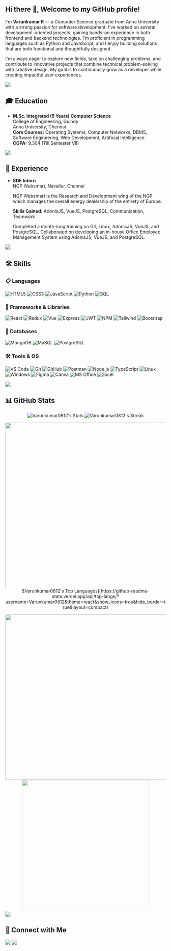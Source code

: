 <!-- Optional Header Image -->
<!--
[![Header](https://github.com/VarunkumarR/VarunkumarR/blob/main/image/header.jpg?raw=true)]()
-->

<h2>Hi there 👋, Welcome to my GitHub profile!</h2>

<p>
I'm <strong>Varunkumar R</strong> — a Computer Science graduate from Anna University with a strong passion for software development.  
I’ve worked on several development-oriented projects, gaining hands-on experience in both frontend and backend technologies. I'm proficient in programming languages such as Python and JavaScript, and I enjoy building solutions that are both functional and thoughtfully designed.

I'm always eager to explore new fields, take on challenging problems, and contribute to innovative projects that combine technical problem-solving with creative design. My goal is to continuously grow as a developer while creating impactful user experiences.
</p>

<img src="https://user-images.githubusercontent.com/73097560/115834477-dbab4500-a447-11eb-908a-139a6edaec5c.gif">

## 🎓 Education

- **M.Sc. Integrated (5 Years) Computer Science**  
  College of Engineering, Guindy  
  Anna University, Chennai  
  **Core Courses:** Operating Systems, Computer Networks, DBMS, Software Engineering, Web Development, Artificial Intelligence  
  **CGPA:** 9.304 (Till Semester VII)

<img src="https://user-images.githubusercontent.com/73097560/115834477-dbab4500-a447-11eb-908a-139a6edaec5c.gif">

## 💼 Experience

- **SDE Intern**  
  NGP Websmart, Navallur, Chennai  

  NGP Websmart is the Research and Development wing of the NGP which manages the overall energy dealership of the entirety of Europe.  

  **Skills Gained:** AdonisJS, VueJS, PostgreSQL, Communication, Teamwork  

  Completed a month-long training on Git, Linux, AdonisJS, VueJS, and PostgreSQL. Collaborated on developing an in-house Office Employee Management System using AdonisJS, VueJS, and PostgreSQL.

<img src="https://user-images.githubusercontent.com/73097560/115834477-dbab4500-a447-11eb-908a-139a6edaec5c.gif">

## 🛠️ Skills

### 📋 Languages

![HTML5](https://img.shields.io/badge/html5-%23E34F26.svg?style=for-the-badge&logo=html5&logoColor=white)
![CSS3](https://img.shields.io/badge/css3-%231572B6.svg?style=for-the-badge&logo=css3&logoColor=white)
![JavaScript](https://img.shields.io/badge/javascript-%23323330.svg?&style=for-the-badge&logo=javascript&logoColor=%23F7DF1E)
![Python](https://img.shields.io/badge/python-%23323330.svg?&style=for-the-badge&logo=python&logoColor=%23F7DF1E)
![SQL](https://custom-icon-badges.herokuapp.com/badge/SQL-025E8C.svg?logo=database&logoColor=white)

### 🎨 Frameworks & Libraries

![React](https://img.shields.io/badge/react-%2320232a.svg?&style=for-the-badge&logo=react&logoColor=%2361DAFB)
![Redux](https://img.shields.io/badge/Redux-593D88?style=for-the-badge&logo=redux&logoColor=white)
![Vue](https://img.shields.io/badge/Vue.js-35495E?style=for-the-badge&logo=vuedotjs&logoColor=4FC08D)
![Express](https://img.shields.io/badge/Express.js-000000?style=for-the-badge&logo=express&logoColor=white)
![JWT](https://img.shields.io/badge/JWT-000000?style=for-the-badge&logo=JSON%20web%20tokens&logoColor=white)
![NPM](https://img.shields.io/badge/npm-CB3837?style=for-the-badge&logo=npm&logoColor=white)
![Tailwind](https://img.shields.io/badge/Tailwind_CSS-38B2AC?style=for-the-badge&logo=tailwind-css&logoColor=white)
![Bootstrap](https://img.shields.io/badge/bootstrap-%23563D7C.svg?&style=for-the-badge&logo=bootstrap&logoColor=white)

### 💾 Databases

![MongoDB](https://img.shields.io/badge/MongoDB-%234ea94b.svg?&style=for-the-badge&logo=mongodb&logoColor=white)
![MySQL](https://img.shields.io/badge/MySQL-00000F?style=for-the-badge&logo=mysql&logoColor=white)
![PostgreSQL](https://img.shields.io/badge/PostgreSQL-336791?style=for-the-badge&logo=postgresql&logoColor=white)

### 🛠️ Tools & OS

![VS Code](https://img.shields.io/badge/Visual_Studio_Code-0078d7.svg?style=for-the-badge&logo=visual-studio-code&logoColor=white)
![Git](https://img.shields.io/badge/git-%23F05033.svg?style=for-the-badge&logo=git&logoColor=white)
![GitHub](https://img.shields.io/badge/github-%23121011.svg?style=for-the-badge&logo=github&logoColor=white)
![Postman](https://img.shields.io/badge/Postman-FF6C37?style=for-the-badge&logo=Postman&logoColor=white)
![Node.js](https://img.shields.io/badge/node.js-%2343853D.svg?&style=for-the-badge&logo=node.js&logoColor=white)
![TypeScript](https://img.shields.io/badge/TypeScript-007ACC?style=for-the-badge&logo=typescript&logoColor=white)
![Linux](https://img.shields.io/badge/Linux-FCC624?style=for-the-badge&logo=linux&logoColor=black)
![Windows](https://img.shields.io/badge/Windows-0078D6?style=for-the-badge&logo=windows&logoColor=white)
![Figma](https://img.shields.io/badge/Figma-%2300C4CC.svg?style=for-the-badge&logo=Figma&logoColor=white)
![Canva](https://img.shields.io/badge/Canva-%2300C4CC.svg?style=for-the-badge&logo=Canva&logoColor=white)
![MS Office](https://img.shields.io/badge/Microsoft_Office-D83B01?style=for-the-badge&logo=microsoft-office&logoColor=white)
![Excel](https://img.shields.io/badge/Microsoft_Excel-217346?style=for-the-badge&logo=microsoft-excel&logoColor=white)

<img src="https://user-images.githubusercontent.com/73097560/115834477-dbab4500-a447-11eb-908a-139a6edaec5c.gif">

## 📊 GitHub Stats

<p align="center">
  <img src="https://github-readme-stats.vercel.app/api?username=Varunkumar0812&theme=react&show_icons=true&hide_border=true&count_private=true" alt="Varunkumar0812's Stats" />
  <img src="https://github-readme-streak-stats.herokuapp.com/?user=Varunkumar0812&theme=react&hide_border=true" alt="Varunkumar0812's Streak" />
</p>

<p align="center">
  <img src="https://github-profile-summary-cards.vercel.app/api/cards/profile-details?username=VarunkumarR&theme=react&hide_border=true" width="520" />
  ![Varunkumar0812's Top Languages](https://github-readme-stats.vercel.app/api/top-langs/?username=Varunkumar0812&theme=react&show_icons=true&hide_border=true&layout=compact)
</p>

<p align="center">
  <img src="https://github-profile-summary-cards.vercel.app/api/cards/profile-details?username=VarunkumarR&theme=react&hide_border=true" width="520" />
  <img src="https://github-readme-stats.vercel.app/api/top-langs/?username=Varunkumar0812&theme=react&show_icons=true&hide_border=true&layout=compact" width="400" />
</p>


<img src="https://user-images.githubusercontent.com/73097560/115834477-dbab4500-a447-11eb-908a-139a6edaec5c.gif">

## 🤝 Connect with Me

<p align="left">
  <a href="https://www.linkedin.com/in/varunkumar-r-6252b6240/" target="_blank">
    <img src="https://img.shields.io/badge/LinkedIn-%230077B5.svg?style=for-the-badge&logo=linkedin&logoColor=white" />
  </a>
  <a href="mailto:varunkumarceg@gmail.com">
    <img src="https://img.shields.io/badge/Email-D14836?style=for-the-badge&logo=gmail&logoColor=white" />
  </a>
</p>
